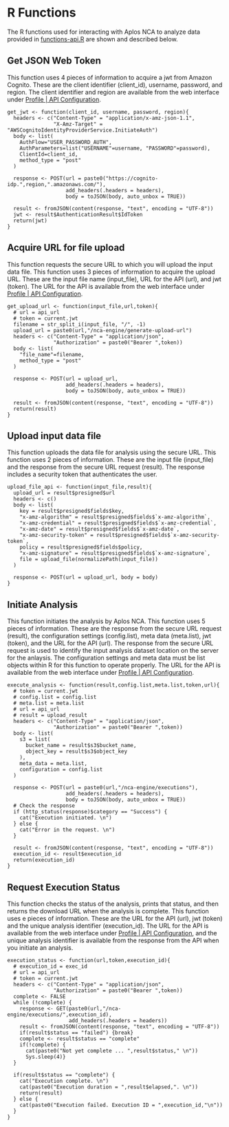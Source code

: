 # R Functions
The R functions used for interacting with Aplos NCA to analyze data provided in [functions-api.R](/Public/functions-api.R "download") are shown and described below.

## Get JSON Web Token 
This function uses 4 pieces of information to acquire a jwt from Amazon Cognito. These are the client identifier (client_id), username, password, and region. The client identifier and region are available from the web interface under [Profile | API Configuration](./r-script.md#security-information).

```r:line-numbers
get_jwt <- function(client_id, username, password, region){
  headers <- c("Content-Type" = "application/x-amz-json-1.1", 
               "X-Amz-Target" = "AWSCognitoIdentityProviderService.InitiateAuth")
  body <- list(
    AuthFlow="USER_PASSWORD_AUTH",
    AuthParameters=list("USERNAME"=username, "PASSWORD"=password),
    ClientId=client_id,
    method_type = "post"
  )
  
  response <- POST(url = paste0("https://cognito-idp.",region,".amazonaws.com/"),
                   add_headers(.headers = headers),
                   body = toJSON(body, auto_unbox = TRUE))
  
  result <- fromJSON(content(response, "text", encoding = "UTF-8"))
  jwt <- result$AuthenticationResult$IdToken
  return(jwt)
}
```

## Acquire URL for file upload 
This function requests the secure URL to which you will upload the input data file. This function uses 3 pieces of information to acquire the upload URL. These are the input file name (input_file), URL for the API (url), and jwt (token). The URL for the API is available from the web interface under [Profile | API Configuration](./r-script.md#security-information).

```r:line-numbers
get_upload_url <- function(input_file,url,token){
  # url = api_url
  # token = current.jwt
  filename = str_split_i(input_file, "/", -1)
  upload_url = paste0(url,"/nca-engine/generate-upload-url")
  headers <- c("Content-Type" = "application/json",
               "Authorization" = paste0("Bearer ",token))
  body <- list(
    "file_name"=filename,
    method_type = "post"
  )
  
  response <- POST(url = upload_url,
                   add_headers(.headers = headers),
                   body = toJSON(body, auto_unbox = TRUE))
  
  result <- fromJSON(content(response, "text", encoding = "UTF-8"))
  return(result)
}
```

## Upload input data file 
This function uploads the data file for analysis using the secure URL. This function uses 2 pieces of information. These are the input file (input_file) and the response from the secure URL request (result). The response includes a security token that authenticates the user.

```r:line-numbers
upload_file_api <- function(input_file,result){
  upload_url = result$presigned$url
  headers <- c()
  body <- list(
    key = result$presigned$fields$key,
    "x-amz-algorithm" = result$presigned$fields$`x-amz-algorithm`,
    "x-amz-credential" = result$presigned$fields$`x-amz-credential`,
    "x-amz-date" = result$presigned$fields$`x-amz-date`,
    "x-amz-security-token" = result$presigned$fields$`x-amz-security-token`,
    policy = result$presigned$fields$policy,
    "x-amz-signature" = result$presigned$fields$`x-amz-signature`,
    file = upload_file(normalizePath(input_file))
  )
  
  response <- POST(url = upload_url, body = body)
}
```

## Initiate Analysis 
This function initiates the analysis by Aplos NCA. This function uses 5 pieces of information. These are the response from the secure URL request (result), the configuration settings (config.list), meta data (meta.list), jwt (token), and the URL for the API (url). The response from the secure URL request is used to identify the input analysis dataset location on the server for the anlaysis. The configuration settings and meta data must be list objects within R for this function to operate properly. The URL for the API is available from the web interface under [Profile | API Configuration](./r-script.md#security-information). 

```r:line-numbers
execute_analysis <- function(result,config.list,meta.list,token,url){
  # token = current.jwt
  # config.list = config.list
  # meta.list = meta.list
  # url = api_url
  # result = upload_result
  headers <- c("Content-Type" = "application/json",
               "Authorization" = paste0("Bearer ",token))
  body <- list(
    s3 = list(
      bucket_name = result$s3$bucket_name,
      object_key = result$s3$object_key
    ),
    meta_data = meta.list,
    configuration = config.list
  )
  
  response <- POST(url = paste0(url,"/nca-engine/executions"),
                   add_headers(.headers = headers),
                   body = toJSON(body, auto_unbox = TRUE))
  # Check the response
  if (http_status(response)$category == "Success") {
    cat("Execution initiated. \n")
  } else {
    cat("Error in the request. \n")
  }
  
  result <- fromJSON(content(response, "text", encoding = "UTF-8"))
  execution_id <- result$execution_id
  return(execution_id)
}
```

## Request Execution Status 
This function checks the status of the analysis, prints that status, and then returns the download URL when the analysis is complete. This function uses e pieces of information. These are the URL for the API (url), jwt (token) and the unique analysis identifier (execution_id). The URL for the API is available from the web interface under [Profile | API Configuration](./r-script.md#security-information), and the unique analysis identifier is available from the response from the API when you initiate an analysis. 

```r:line-numbers
execution_status <- function(url,token,execution_id){
  # execution_id = exec_id
  # url = api_url
  # token = current.jwt
  headers <- c("Content-Type" = "application/json",
               "Authorization" = paste0("Bearer ",token))
  complete <- FALSE
  while (!complete) {
    response <- GET(paste0(url,"/nca-engine/executions/",execution_id),
                    add_headers(.headers = headers))
    result <- fromJSON(content(response, "text", encoding = "UTF-8"))
    if(result$status == "failed") {break}
    complete <- result$status == "complete"
    if(!complete) {
      cat(paste0("Not yet complete ... ",result$status," \n"))
      Sys.sleep(4)}
  }
  
  if(result$status == "complete") {
    cat("Execution complete. \n")
    cat(paste0("Execution duration = ",result$elapsed,". \n"))
    return(result)
  } else {
    cat(paste0("Execution failed. Execution ID = ",execution_id,"\n"))
  }
}
```
